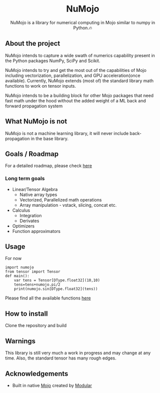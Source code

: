<br/>
<p align="center">
<!-- If we add a logo in future -->
  <!-- <a href=""> 
    <img src="" alt="Logo" width="200" height="200">
  </a> -->

  <h1 align="center">NuMojo</h1>
  <p align="center">
    NuMojo is a library for numerical computing in Mojo similar to numpy in Python.🔥
  </p>
</p>

## About the project
NuMojo intends to capture a wide swath of numerics capability present in the Python packages NumPy, SciPy and Scikit.

NuMojo intends to try and get the most out of the capabilities of Mojo including vectorization, parallelization, and GPU acceleration(once available). Currently, NuMojo extends (most of) the standard library math functions to work on tensor inputs.

NuMojo intends to be a building block for other Mojo packages that need fast math under the hood without the added weight of a ML back and forward propagation system

## What NuMojo is not

NuMojo is not a machine learning library, it will never include back-propagation in the base library.

## Goals / Roadmap

For a detailed roadmap, please check [here](Roadmap.md)

### Long term goals
* Linear/Tensor Algebra
    * Native array types
    * Vectorized, Parallelized math operations
    * Array manipulation - vstack, slicing, concat etc. 
* Calculus
    * Integration
    * Derivates
* Optimizers
* Function approximators

## Usage

For now

```mojo
import numojo
from tensor import Tensor
def main():
    var tens = Tensor[DType.float32](10,10)
    tens=tens+numojo.pi/2
    print(numojo.sin[DType.float32](tens))
```

Please find all the available functions [here](Features.md)

## How to install

Clone the repository and build

## Warnings

This library is still very much a work in progress and may change at any time. Also, the standard tensor has many rough edges.

## Acknowledgements

* Built in native [Mojo](https://github.com/modularml/mojo) created by [Modular](https://github.com/modularml)